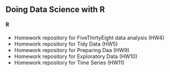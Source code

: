 ## Doing Data Science with R
#### R 

* Homework repository for FiveThirtyEight data analysis (HW4)
* Homework repository for Tidy Data (HW5)
* Homework repository for Preparing Daa (HW9)
* Homework repository for Exploratory Data (HW10)
* Homework repository for Time Series (HW11)
